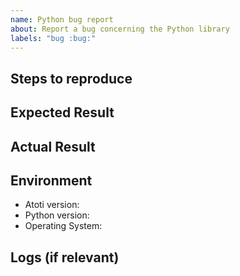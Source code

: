 ```yaml
---
name: Python bug report
about: Report a bug concerning the Python library
labels: "bug :bug:"
---
```


<!--
Thank you for reporting a bug! Please make sure you have searched for similar issues.

By opening an issue, you agree with Atoti's terms of use and privacy policy available at https://www.atoti.io/terms and https://www.atoti.io/privacy-policy
-->

## Steps to reproduce

<!--
Include a concise notebook and dataset with the issue.
If possible, indicate which cell triggers the error.
-->

## Expected Result

## Actual Result

<!--
Include the error message if you have one.
-->

## Environment

<!--
Add any other versions relevant to your issue.

You may run the following python code:

    import sys
    import platform
    import atoti as tt
    print('- Atoti: '+tt.__version__)
    print('- Python: '+platform.python_version())
    print('- Operating System: '+sys.platform)

-->

- Atoti version:
- Python version:
- Operating System:

## Logs (if relevant)

<!--
You can get your full session logs by calling: `session.logs_tail(0)`.
Include them between HTML tags like that <details><pre>{paste logs here}</pre></details>.
-->
